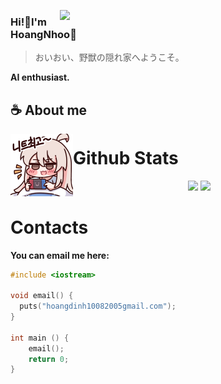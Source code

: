 
<a href=""><img align="right" width="425" src="https://lanyard.kyrie25.me/api/478570663549075456?imgStyle=square&gradient=e9d6d5-e9d6d5-f3b1b4-ffffff&bg=0d1117"></a>

### Hi!👋I'm HoangNhoo🍇

> おいおい、野獣の隠れ家へようこそ。

**AI enthusiast.**

## **☕ About me**
<a href="https://github.com/HoangNhoo"><img align="left" width="100" src="./images/mahiro_switch.png"></a>

# Github Stats
<p align="center"><img width="50%" src="https://github-readme-stats.vercel.app/api?username=HoangNhoo&show_icons=true&count_private=true&theme=react&hide_border=true&bg_color=0D1117"/> <img width="45%" src="https://github-readme-stats.vercel.app/api/top-langs/?username=HoangNhoo&show_icons=true&count_private=true&theme=react&hide_border=true&bg_color=0D1117&layout=compact"/>
</p>

# Contacts

**You can email me here:**
```cpp
#include <iostream>

void email() {
  puts("hoangdinh10082005gmail.com");
}

int main () {
    email();
    return 0;
}
```
